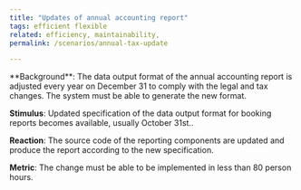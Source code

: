 ```yaml
---
title: "Updates of annual accounting report"
tags: efficient flexible
related: efficiency, maintainability,
permalink: /scenarios/annual-tax-update

---
```


<div class="arc42-help" markdown="1">
**Background**: The data output format of the annual accounting report is adjusted every year on December 31 to comply with the legal and tax changes. The system must be able to generate the new format.

**Stimulus**: Updated specification of the data output format for booking reports becomes available, usually October 31st..

**Reaction**: The source code of the reporting components are updated and produce the report according to the new specification.

**Metric**: The change must be able to be implemented in less than 80 person hours.


</div><br>




